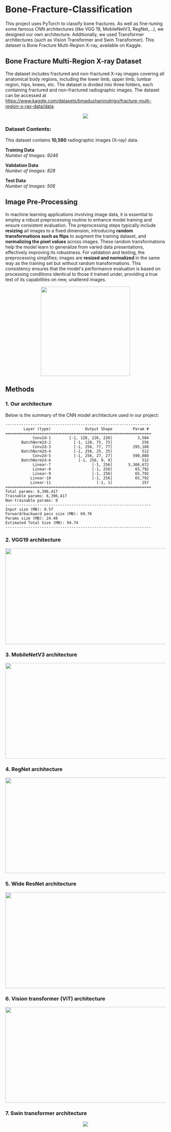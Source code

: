 # Bone-Fracture-Classification
This project uses PyTorch to classify bone fractures. As well as fine-tuning some famous CNN architectures (like VGG 19, MobileNetV3, RegNet,...), we designed our own architecture. Additionally, we used Transformer architectures (such as Vision Transformer and Swin Transformer). This dataset is Bone Fracture Multi-Region X-ray, available on Kaggle.

## Bone Fracture Multi-Region X-ray Dataset
The dataset includes fractured and non-fractured X-ray images covering all anatomical body regions, including the lower limb, upper limb, lumbar region, hips, knees, etc. The dataset is divided into three folders, each containing fractured and non-fractured radiographic images. The dataset can be accessed at https://www.kaggle.com/datasets/bmadushanirodrigo/fracture-multi-region-x-ray-data/data.
<p align="center">
<a href="https://github.com/mo26-web/Bone-Fracture-Classification/blob/main/images/data.png"><img src="https://github.com/mo26-web/Bone-Fracture-Classification/blob/main/images/data.png" align="center"></a>
</p>

### Dataset Contents:

This dataset contains  **10,580**  radiographic images (X-ray) data.

**Training Data**  
_Number of Images: 9246_

**Validation Data**  
_Number of Images: 828_

**Test Data**  
_Number of Images: 506_
## Image Pre-Processing
In machine learning applications involving image data, it is essential to employ a robust preprocessing routine to enhance model training and ensure consistent evaluation. The preprocessing steps typically include **resizing** all images to a fixed dimension, introducing **random transformations such as flips** to augment the training dataset, and **normalizing the pixel values** across images. These random transformations help the model learn to generalize from varied data presentations, effectively improving its robustness. For validation and testing, the preprocessing simplifies; images are **resized and normalized** in the same way as the training set but without random transformations. This consistency ensures that the model's performance evaluation is based on processing conditions identical to those it trained under, providing a true test of its capabilities on new, unaltered images.

<p align="center">
<a href="https://github.com/mo26-web/Bone-Fracture-Classification/blob/main/images/data2.png"><img src="https://github.com/mo26-web/Bone-Fracture-Classification/blob/main/images/data2.png" align="center"width="280" height="280"></a>
</p>

## Methods

### 1. Our architecture

Below is the summary of the CNN model architecture used in our project:

```plaintext
----------------------------------------------------------------
        Layer (type)               Output Shape         Param #
================================================================
            Conv2d-1        [-1, 128, 226, 226]           3,584
       BatchNorm2d-2          [-1, 128, 75, 75]             256
            Conv2d-3          [-1, 256, 77, 77]         295,168
       BatchNorm2d-4          [-1, 256, 25, 25]             512
            Conv2d-5          [-1, 256, 27, 27]         590,080
       BatchNorm2d-6            [-1, 256, 9, 9]             512
            Linear-7                  [-1, 256]       5,308,672
            Linear-8                  [-1, 256]          65,792
            Linear-9                  [-1, 256]          65,792
           Linear-10                  [-1, 256]          65,792
           Linear-11                    [-1, 1]             257
================================================================
Total params: 6,396,417
Trainable params: 6,396,417
Non-trainable params: 0
----------------------------------------------------------------
Input size (MB): 0.57
Forward/backward pass size (MB): 69.76
Params size (MB): 24.40
Estimated Total Size (MB): 94.74
----------------------------------------------------------------
```
### 2. VGG19 architecture
<p align="center">
<a href="https://github.com/mo26-web/Surface-Crack-Detection-with-DL/blob/main/images/vgg19.JPG?raw=true"><img src="https://github.com/mo26-web/Surface-Crack-Detection-with-DL/blob/main/images/vgg19.JPG?raw=true" align="center"width="600" height="300" ></a>
</p>

### 3. MobileNetV3 architecture
<p align="center">
<a href="https://github.com/mo26-web/Bone-Fracture-Classification/blob/main/images/mobilenetv3.png"><img src="https://github.com/mo26-web/Bone-Fracture-Classification/blob/main/images/mobilenetv3.png" align="center"width="600" height="300"></a>
</p>

### 4. RegNet architecture
<p align="center">
<a href="https://github.com/mo26-web/Bone-Fracture-Classification/blob/main/images/RegNet.png"><img src="https://github.com/mo26-web/Bone-Fracture-Classification/blob/main/images/RegNet.png" align="center"width="600" height="300"></a>
</p>

### 5. Wide ResNet architecture
<p align="center">
<a href="https://github.com/mo26-web/Bone-Fracture-Classification/blob/main/images/wideresnet.png"><img src="https://github.com/mo26-web/Bone-Fracture-Classification/blob/main/images/wideresnet.png" align="center"width="600" height="300"></a>
</p>

### 6. Vision transformer (ViT) architecture
<p align="center">
<a href="https://github.com/mo26-web/Bone-Fracture-Classification/blob/main/images/VIT.png"><img src="https://github.com/mo26-web/Bone-Fracture-Classification/blob/main/images/VIT.png" align="center"width="600" height="300"></a>
</p>

### 7. Swin transformer architecture
<p align="center">
<a href="https://github.com/mo26-web/Bone-Fracture-Classification/blob/main/images/swin.png"><img src="https://github.com/mo26-web/Bone-Fracture-Classification/blob/main/images/swin.png" align="center"></a>
</p>
